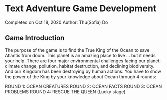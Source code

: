 # Text Adventure Game Development
Completed on Oct 18, 2020 Author: Thu(Sofia) Do

## Game Introduction
The purpose of the game is to find the True King of the Ocean 
to save Atlantis from doom.
This planet is an amazing place to live … but it needs your help. 
There are four major environmental challenges facing our planet: 
climate change, pollution, habitat destruction, and declining biodiversity.
And our Kingdom has been destroying by human actions. 
You have to show the power of the King by your knowledge about Ocean through 4 rounds:

ROUND 1: OCEAN CREATURES
ROUND 2: OCEAN FACTS
ROUND 3: OCEAN PROBLEMS
ROUND 4: RESCUE THE QUEEN (Lucky stage)
